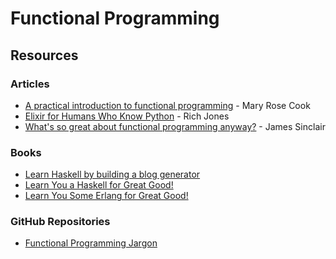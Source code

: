 # Functional Programming

## Resources

### Articles

* [A practical introduction to functional programming](https://maryrosecook.com/blog/post/a-practical-introduction-to-functional-programming) - Mary Rose Cook
* [Elixir for Humans Who Know Python](https://hibox.live/elixir-for-humans-who-know-python) - Rich Jones
* [What's so great about functional programming anyway?](https://jrsinclair.com/articles/2022/whats-so-great-about-functional-programming-anyway/) - James Sinclair

### Books

* [Learn Haskell by building a blog generator](https://lhbg-book.link/)
* [Learn You a Haskell  for Great Good!](http://learnyouahaskell.com/chapters)
* [Learn You Some Erlang for Great Good!](https://learnyousomeerlang.com/content)

### GitHub Repositories

* [Functional Programming Jargon](https://github.com/hemanth/functional-programming-jargon)
